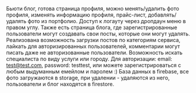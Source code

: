 Бьюти блог, готова страница профиля, можно менять/удалить фото профиля, изменять информацию профиля, прайс-лист, добавлять/удалять фото из портфолио. Доступ к логауту через дропдаун меню в правом углу.
Также есть страница блога, где зарегистрированные пользователи могут создавать свои посты, которые они могут удалять. Реализована возможность загрузки постов по категориям сервиса, лайкать для авторизированных пользователей, комментарии могут писать даже не авторизованные пользователи.
Возможность искать специалиста по виду услуги или городу.
Для авторизации: email: test@test.com, password: testtest, или можете зарегистрироваться с любым выдуманным емейлом и паролем :)
База данных в firebase, все фото загружаются в storage, при удалении - удаляются из него, пользователи и блог находятся в firestore.
